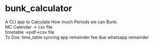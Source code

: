 # bunk_calculator
A CLI app to Calculate How much Periods we can Bunk.<br>
MC Calendar -> csv file<br>
timetable ->pdf->csv file<br>
To Dos:
time_table syncing 
app remainder fee due whatsapp remainder 
